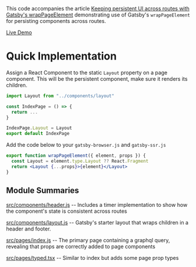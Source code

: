 This code accompanies the article [Keeping persistent UI across routes with Gatsby's wrapPageElement](https://dev.to/milescrighton/keeping-persistent-ui-across-routes-with-gatsby-s-wrappageelement-4o22) demonstrating use of Gatsby's `wrapPageElement` for persisting components across routes.

[Live Demo](https://miles-crighton.github.io/gatsby-persistent-ui/)

# Quick Implementation

Assign a React Component to the static `Layout` property on a page component. This will be the persistent component, make sure it renders its children.

```jsx
import Layout from "../components/layout"

const IndexPage = () => {
  return ...
}

IndexPage.Layout = Layout
export default IndexPage
```

Add the code below to your `gatsby-browser.js` and `gatsby-ssr.js`

```jsx
export function wrapPageElement({ element, props }) {
  const Layout = element.type.Layout ?? React.Fragment
  return <Layout {...props}>{element}</Layout>
}
```

## Module Summaries

[src/components/header.js](https://github.com/miles-crighton/gatsby-persistent-ui/blob/master/src/components/header.js) -- Includes a timer implementation to show how the component's state is consistent across routes

[src/components/layout.js](https://github.com/miles-crighton/gatsby-persistent-ui/blob/master/src/components/layout.js) -- Gatsby's starter layout that wraps children in a header and footer.

[src/pages/index.js](https://github.com/miles-crighton/gatsby-persistent-ui/blob/master/src/pages/index.js) -- The primary page containing a graphql query, revealing that props are correctly added to page components

[src/pages/typed.tsx](https://github.com/miles-crighton/gatsby-persistent-ui/blob/master/src/pages/typed.tsx) -- Similar to index but adds some page prop types
